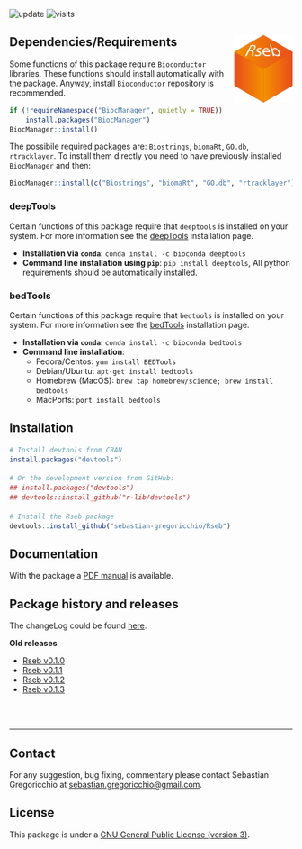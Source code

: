![update](https://badges.pufler.dev/updated/sebastian-gregoricchio/Rseb)
![visits](https://badges.pufler.dev/visits/sebastian-gregoricchio/Rseb)

## Dependencies/Requirements <img src="Rseb_logo.svg" align="right" height = 120/>
Some functions of this package require `Bioconductor` libraries. These functions should install automatically with the package. Anyway, install `Bioconductor` repository is recommended. 

```r
if (!requireNamespace("BiocManager", quietly = TRUE))
    install.packages("BiocManager")
BiocManager::install()
```

The possibile required packages are: `Biostrings`, `biomaRt`, `GO.db`, `rtracklayer`.
To install them directly you need to have previously installed `BiocManager` and then:

```r
BiocManager::install(c("Biostrings", "biomaRt", "GO.db", "rtracklayer"))
```

### deepTools
Certain functions of this package require that `deeptools` is installed on your system. For more information see the [deepTools](https://deeptools.readthedocs.io/en/develop/content/installation.html) installation page.
* **Installation via `conda`**: `conda install -c bioconda deeptools`
* **Command line installation using `pip`**: `pip install deeptools`, All python requirements should be automatically installed.


### bedTools
Certain functions of this package require that `bedtools` is installed on your system. For more information see the [bedTools](https://bedtools.readthedocs.io/en/latest/content/installation.html) installation page.
* **Installation via `conda`**: `conda install -c bioconda bedtools`
* **Command line installation**:
    - Fedora/Centos: `yum install BEDTools`
    - Debian/Ubuntu: `apt-get install bedtools`
    - Homebrew (MacOS): `brew tap homebrew/science; brew install bedtools`
    - MacPorts: `port install bedtools`


## Installation
```r
# Install devtools from CRAN
install.packages("devtools")

# Or the development version from GitHub:
## install.packages("devtools")
## devtools::install_github("r-lib/devtools")

# Install the Rseb package
devtools::install_github("sebastian-gregoricchio/Rseb")
```

## Documentation
With the package a [PDF manual](https://sebastian-gregoricchio.github.io/Rseb/Rseb_0.1.4_manual.pdf) is available.


## Package history and releases
The changeLog could be found [here](https://github.com/sebastian-gregoricchio/Rseb/blob/main/NEWS.md).

**Old releases**
* [Rseb v0.1.0](https://github.com/sebastian-gregoricchio/Rseb/releases/tag/0.1.0)
* [Rseb v0.1.1](https://github.com/sebastian-gregoricchio/Rseb/releases/tag/0.1.1)
* [Rseb v0.1.2](https://github.com/sebastian-gregoricchio/Rseb/releases/tag/0.1.2)
* [Rseb v0.1.3](https://github.com/sebastian-gregoricchio/Rseb/releases/tag/0.1.3)


<br /> 
<br /> 

-----------------
## Contact
For any suggestion, bug fixing, commentary please contact Sebastian Gregoricchio at [sebastian.gregoricchio@gmail.com](mailto:sebastian.gregoricchio@gmail.com).

## License
This package is under a [GNU General Public License (version 3)](https://github.com/sebastian-gregoricchio/Rseb/blob/main/LICENSE.md/LICENSE.md).
